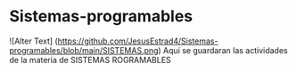 # Sistemas-programables
![Alter Text] (https://github.com/JesusEstrad4/Sistemas-programables/blob/main/SISTEMAS.png)
Aqui se guardaran las actividades de la materia de SISTEMAS ROGRAMABLES 

